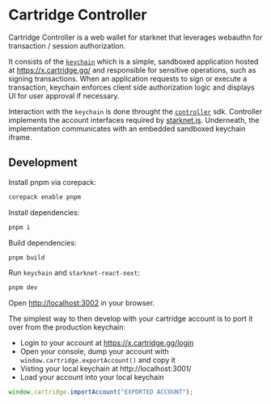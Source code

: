 # Cartridge Controller

Cartridge Controller is a web wallet for starknet that leverages webauthn for
transaction / session authorization.

It consists of the [`keychain`](packages/keychain) which is a simple, sandboxed
application hosted at https://x.cartridge.gg/ and responsible for sensitive
operations, such as signing transactions. When an application requests to sign
or execute a transaction, keychain enforces client side authorization logic and
displays UI for user approval if necessary.

Interaction with the `keychain` is done throught the
[`controller`](packages/controller) sdk. Controller implements the account
interfaces required by [starknet.js](https://github.com/0xs34n/starknet.js).
Underneath, the implementation communicates with an embedded sandboxed keychain
iframe.

## Development

Install pnpm via corepack:

```sh
corepack enable pnpm
```

Install dependencies:

```sh
pnpm i
```

Build dependencies:

```sh
pnpm build
```

Run `keychain` and `starknet-react-next`:

```sh
pnpm dev
```

Open <http://localhost:3002> in your browser.

The simplest way to then develop with your cartridge account is to port it over
from the production keychain:

- Login to your account at https://x.cartridge.gg/login
- Open your console, dump your account with `window.cartridge.exportAccount()`
  and copy it
- Visting your local keychain at http://localhost:3001/
- Load your account into your local keychain

```js
window.cartridge.importAccount("EXPORTED ACCOUNT");
```
